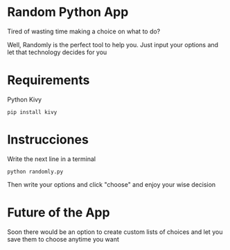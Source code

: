 # Random Python App
Tired of wasting time making a choice on what to do? 

Well, Randomly is the perfect tool to help you. Just input your options and let that technology decides for you

# Requirements
Python
Kivy 
```
pip install kivy
```

# Instrucciones
Write the next line in a terminal
```
python randomly.py
```
Then write your options and click "choose" and enjoy your wise decision

# Future of the App
Soon there would be an option to create custom lists of choices and let you save them to choose anytime you want
